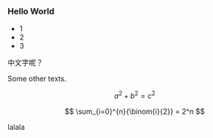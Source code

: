 
### Hello World

- 1
- 2
- 3

中文字呢？


Some other texts.

$$
a^2 + b^2 = c^2
$$

$$
\sum_{i=0}^{n}{\binom{i}{2}} = 2^n
$$

lalala
